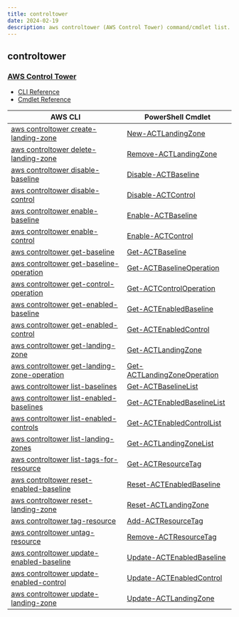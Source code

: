 ```yaml
---
title: controltower
date: 2024-02-19
description: aws controltower (AWS Control Tower) command/cmdlet list.
---
```


## controltower

### [AWS Control Tower](https://aws.amazon.com/controltower/)

* [CLI Reference](https://awscli.amazonaws.com/v2/documentation/api/latest/reference/controltower/index.html)
* [Cmdlet Reference](https://docs.aws.amazon.com/powershell/latest/reference/items/ControlTower_cmdlets.html)

|AWS CLI|PowerShell Cmdlet|
|----|----|
|[aws controltower create-landing-zone](https://awscli.amazonaws.com/v2/documentation/api/latest/reference/controltower/create-landing-zone.html)|[New-ACTLandingZone](https://docs.aws.amazon.com/powershell/latest/reference/items/New-ACTLandingZone.html)|
|[aws controltower delete-landing-zone](https://awscli.amazonaws.com/v2/documentation/api/latest/reference/controltower/delete-landing-zone.html)|[Remove-ACTLandingZone](https://docs.aws.amazon.com/powershell/latest/reference/items/Remove-ACTLandingZone.html)|
|[aws controltower disable-baseline](https://awscli.amazonaws.com/v2/documentation/api/latest/reference/controltower/disable-baseline.html)|[Disable-ACTBaseline](https://docs.aws.amazon.com/powershell/latest/reference/items/Disable-ACTBaseline.html)|
|[aws controltower disable-control](https://awscli.amazonaws.com/v2/documentation/api/latest/reference/controltower/disable-control.html)|[Disable-ACTControl](https://docs.aws.amazon.com/powershell/latest/reference/items/Disable-ACTControl.html)|
|[aws controltower enable-baseline](https://awscli.amazonaws.com/v2/documentation/api/latest/reference/controltower/enable-baseline.html)|[Enable-ACTBaseline](https://docs.aws.amazon.com/powershell/latest/reference/items/Enable-ACTBaseline.html)|
|[aws controltower enable-control](https://awscli.amazonaws.com/v2/documentation/api/latest/reference/controltower/enable-control.html)|[Enable-ACTControl](https://docs.aws.amazon.com/powershell/latest/reference/items/Enable-ACTControl.html)|
|[aws controltower get-baseline](https://awscli.amazonaws.com/v2/documentation/api/latest/reference/controltower/get-baseline.html)|[Get-ACTBaseline](https://docs.aws.amazon.com/powershell/latest/reference/items/Get-ACTBaseline.html)|
|[aws controltower get-baseline-operation](https://awscli.amazonaws.com/v2/documentation/api/latest/reference/controltower/get-baseline-operation.html)|[Get-ACTBaselineOperation](https://docs.aws.amazon.com/powershell/latest/reference/items/Get-ACTBaselineOperation.html)|
|[aws controltower get-control-operation](https://awscli.amazonaws.com/v2/documentation/api/latest/reference/controltower/get-control-operation.html)|[Get-ACTControlOperation](https://docs.aws.amazon.com/powershell/latest/reference/items/Get-ACTControlOperation.html)|
|[aws controltower get-enabled-baseline](https://awscli.amazonaws.com/v2/documentation/api/latest/reference/controltower/get-enabled-baseline.html)|[Get-ACTEnabledBaseline](https://docs.aws.amazon.com/powershell/latest/reference/items/Get-ACTEnabledBaseline.html)|
|[aws controltower get-enabled-control](https://awscli.amazonaws.com/v2/documentation/api/latest/reference/controltower/get-enabled-control.html)|[Get-ACTEnabledControl](https://docs.aws.amazon.com/powershell/latest/reference/items/Get-ACTEnabledControl.html)|
|[aws controltower get-landing-zone](https://awscli.amazonaws.com/v2/documentation/api/latest/reference/controltower/get-landing-zone.html)|[Get-ACTLandingZone](https://docs.aws.amazon.com/powershell/latest/reference/items/Get-ACTLandingZone.html)|
|[aws controltower get-landing-zone-operation](https://awscli.amazonaws.com/v2/documentation/api/latest/reference/controltower/get-landing-zone-operation.html)|[Get-ACTLandingZoneOperation](https://docs.aws.amazon.com/powershell/latest/reference/items/Get-ACTLandingZoneOperation.html)|
|[aws controltower list-baselines](https://awscli.amazonaws.com/v2/documentation/api/latest/reference/controltower/list-baselines.html)|[Get-ACTBaselineList](https://docs.aws.amazon.com/powershell/latest/reference/items/Get-ACTBaselineList.html)|
|[aws controltower list-enabled-baselines](https://awscli.amazonaws.com/v2/documentation/api/latest/reference/controltower/list-enabled-baselines.html)|[Get-ACTEnabledBaselineList](https://docs.aws.amazon.com/powershell/latest/reference/items/Get-ACTEnabledBaselineList.html)|
|[aws controltower list-enabled-controls](https://awscli.amazonaws.com/v2/documentation/api/latest/reference/controltower/list-enabled-controls.html)|[Get-ACTEnabledControlList](https://docs.aws.amazon.com/powershell/latest/reference/items/Get-ACTEnabledControlList.html)|
|[aws controltower list-landing-zones](https://awscli.amazonaws.com/v2/documentation/api/latest/reference/controltower/list-landing-zones.html)|[Get-ACTLandingZoneList](https://docs.aws.amazon.com/powershell/latest/reference/items/Get-ACTLandingZoneList.html)|
|[aws controltower list-tags-for-resource](https://awscli.amazonaws.com/v2/documentation/api/latest/reference/controltower/list-tags-for-resource.html)|[Get-ACTResourceTag](https://docs.aws.amazon.com/powershell/latest/reference/items/Get-ACTResourceTag.html)|
|[aws controltower reset-enabled-baseline](https://awscli.amazonaws.com/v2/documentation/api/latest/reference/controltower/reset-enabled-baseline.html)|[Reset-ACTEnabledBaseline](https://docs.aws.amazon.com/powershell/latest/reference/items/Reset-ACTEnabledBaseline.html)|
|[aws controltower reset-landing-zone](https://awscli.amazonaws.com/v2/documentation/api/latest/reference/controltower/reset-landing-zone.html)|[Reset-ACTLandingZone](https://docs.aws.amazon.com/powershell/latest/reference/items/Reset-ACTLandingZone.html)|
|[aws controltower tag-resource](https://awscli.amazonaws.com/v2/documentation/api/latest/reference/controltower/tag-resource.html)|[Add-ACTResourceTag](https://docs.aws.amazon.com/powershell/latest/reference/items/Add-ACTResourceTag.html)|
|[aws controltower untag-resource](https://awscli.amazonaws.com/v2/documentation/api/latest/reference/controltower/untag-resource.html)|[Remove-ACTResourceTag](https://docs.aws.amazon.com/powershell/latest/reference/items/Remove-ACTResourceTag.html)|
|[aws controltower update-enabled-baseline](https://awscli.amazonaws.com/v2/documentation/api/latest/reference/controltower/update-enabled-baseline.html)|[Update-ACTEnabledBaseline](https://docs.aws.amazon.com/powershell/latest/reference/items/Update-ACTEnabledBaseline.html)|
|[aws controltower update-enabled-control](https://awscli.amazonaws.com/v2/documentation/api/latest/reference/controltower/update-enabled-control.html)|[Update-ACTEnabledControl](https://docs.aws.amazon.com/powershell/latest/reference/items/Update-ACTEnabledControl.html)|
|[aws controltower update-landing-zone](https://awscli.amazonaws.com/v2/documentation/api/latest/reference/controltower/update-landing-zone.html)|[Update-ACTLandingZone](https://docs.aws.amazon.com/powershell/latest/reference/items/Update-ACTLandingZone.html)|

